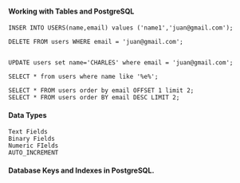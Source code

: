 #### Working with Tables and PostgreSQL

    INSER INTO USERS(name,email) values ('name1','juan@gmail.com');

    DELETE FROM users WHERE email = 'juan@gmail.com';
    
    
    UPDATE users set name='CHARLES' where email = 'juan@gmail.com';

    SELECT * from users where name like '%e%';

    SELECT * FROM users order by email OFFSET 1 limit 2;
    SELECT * FROM users order BY email DESC LIMIT 2;
    

#### Data Types

    Text Fields
    Binary Fields
    Numeric FIelds
    AUTO_INCREMENT
    




#### Database Keys and Indexes in PostgreSQL.

    
